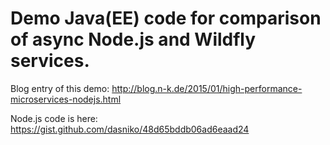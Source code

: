# Demo Java(EE) code for comparison of async Node.js and Wildfly services.

Blog entry of this demo: http://blog.n-k.de/2015/01/high-performance-microservices-nodejs.html

Node.js code is here: https://gist.github.com/dasniko/48d65bddb06ad6eaad24
